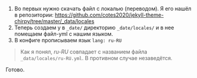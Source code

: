 1. Во первых нужно скачать файл с локалью (переводом). Я его нашёл в репозитории: https://github.com/cotes2020/jekyll-theme-chirpy/tree/master/_data/locales
2. Теперь создаем у в `_date/` директорию `_date/locales/` и в нее помещаем файл-yml с нашим языком.
3. В конфиге прописываем язык  `lang: ru-RU` 
> Как я понял, *ru-RU* совпадает с названием файла `_data/locales/ru-RU.yml`. В противном случае незаведётся.
> 

Готово.
